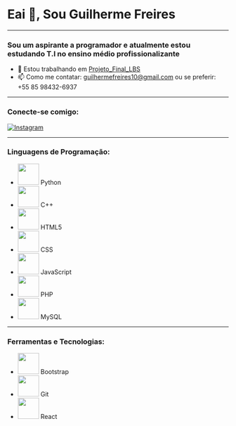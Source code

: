 # Eai 👋, Sou Guilherme Freires
---
### Sou um aspirante a programador e atualmente estou estudando T.I no ensino médio profissionalizante

- 🔭 Estou trabalhando em [Projeto_Final_LBS](https://github.com/UxieGu1/Projeto_Final_LBS)
- 📫 Como me contatar: guilhermefreires10@gmail.com ou se preferir: +55 85 98432-6937
---
### Conecte-se comigo:
[![Instagram](https://img.icons8.com/fluent/48/000000/instagram-new.png)](https://instagram.com/uxie.gui)

---
### Linguagens de Programação:
- <img src="https://img.icons8.com/color/48/000000/python.png" width="48" height="48"/> Python
- <img src="https://img.icons8.com/color/48/000000/c-plus-plus-logo.png" width="48" height="48"/> C++
- <img src="https://img.icons8.com/color/48/000000/html-5.png" width="48" height="48"/> HTML5
- <img src="https://img.icons8.com/color/48/000000/css3.png" width="48" height="48"/> CSS
- <img src="https://img.icons8.com/color/48/000000/javascript.png" width="48" height="48"/> JavaScript
- <img src="https://img.icons8.com/officel/48/000000/php-logo.png" width="48" height="48"/> PHP
- <img src="https://img.icons8.com/ios-filled/48/000000/mysql-logo.png" width="48" height="48"/> MySQL

---
### Ferramentas e Tecnologias:
- <img src="https://img.icons8.com/color/48/000000/bootstrap.png" width="48" height="48"/> Bootstrap
- <img src="https://img.icons8.com/color/48/000000/git.png" width="48" height="48"/> Git
- <img src="https://img.icons8.com/offices/48/000000/react.png" width="48" height="48"/> React
